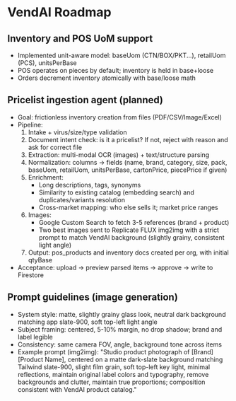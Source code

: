 # VendAI Roadmap

## Inventory and POS UoM support
- Implemented unit-aware model: baseUom (CTN/BOX/PKT...), retailUom (PCS), unitsPerBase
- POS operates on pieces by default; inventory is held in base+loose
- Orders decrement inventory atomically with base/loose math

## Pricelist ingestion agent (planned)
- Goal: frictionless inventory creation from files (PDF/CSV/Image/Excel)
- Pipeline:
  1) Intake + virus/size/type validation
  2) Document intent check: is it a pricelist? If not, reject with reason and ask for correct file
  3) Extraction: multi-modal OCR (images) + text/structure parsing
  4) Normalization: columns → fields (name, brand, category, size, pack, baseUom, retailUom, unitsPerBase, cartonPrice, piecePrice if given)
  5) Enrichment:
     - Long descriptions, tags, synonyms
     - Similarity to existing catalog (embedding search) and duplicates/variants resolution
     - Cross-market mapping: who else sells it; market price ranges
  6) Images:
     - Google Custom Search to fetch 3-5 references (brand + product)
     - Two best images sent to Replicate FLUX img2img with a strict prompt to match VendAI background (slightly grainy, consistent light angle)
  7) Output: pos_products and inventory docs created per org, with initial qtyBase
- Acceptance: upload → preview parsed items → approve → write to Firestore

## Prompt guidelines (image generation)
- System style: matte, slightly grainy glass look, neutral dark background matching app slate-900, soft top-left light angle
- Subject framing: centered, 5-10% margin, no drop shadow; brand and label legible
- Consistency: same camera FOV, angle, background tone across items
- Example prompt (img2img):
  "Studio product photograph of [Brand] [Product Name], centered on a matte dark-slate background matching Tailwind slate-900, slight film grain, soft top-left key light, minimal reflections, maintain original label colors and typography, remove backgrounds and clutter, maintain true proportions; composition consistent with VendAI product catalog."
